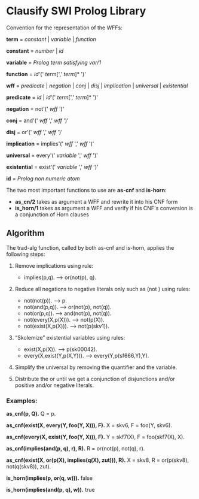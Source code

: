 # Clausify SWI Prolog Library

Convention for the representation of the WFFs:

**term** = _constant_ | _variable_ | _function_

**constant** = _number_ | _id_

**variable** = _Prolog term satisfying var/1_

**function** = _id_'(' _term_[',' _term_]\* ')'

**wff** = _predicate_ | _negation_ | _conj_ | _disj_ | _implication_ | _universal_ | _existential_
	
**predicate** = _id_ |  _id_'(' _term_[',' _term_]\* ')'

**negation** = not'(' _wff_ ')'

**conj** = and'(' _wff_ ',' _wff_ ')'

**disj** = or'(' _wff_ ',' _wff_ ')'

**implication** = implies'(' _wff_ ',' _wff_ ')'

**universal** = every'(' _variable_ ',' _wff_ ')'

**existential** = exist'(' _variable_ ',' _wff_ ')'

**id** = _Prolog non numeric atom_

The two most important functions to use are **as-cnf** and **is-horn**:

* **as_cn/2** takes as argument a WFF and rewrite it into his CNF form
* **is_horn/1** takes as argument a WFF and verify if his CNF's conversion is a conjunction of Horn clauses

## Algorithm

The trad-alg function, called by both as-cnf and is-horn, applies the following steps:

1. Remove implications using rule: </br>
   * implies(p,q). --> or(not(p), q).

2. Reduce all negations to negative literals only such as (not <predicate>) using rules: </br>
   * not(not(p)). --> p. </br>
   * not(and(p,q)). --> or(not(p), not(q)). </br>
   * not(or(p,q)). --> and(not(p), not(q)). </br>
   * not(every(X,p(X))). --> not(p(X)). </br>
   * not(exist(X,p(X))). --> not(p(skv1)). </br>

3. “Skolemize” existential variables using rules: </br>
   * exist(X,p(X)). --> p(sk00042). </br>
   * every(X,exist(Y,p(X,Y))). --> every(Y,p(sf666,Y),Y). </br>
	
4. Simplify the universal by removing the quantifier and the variable.
	
5. Distribute the or until we get a conjunction of disjunctions and/or positive and/or negative literals.
	
### Examples:

**as_cnf(p, Q).**
Q = p.

**as_cnf(exist(X, every(Y, foo(Y, X))), F).**
X = skv6,
F = foo(Y, skv6).

**as_cnf(every(X, exist(Y, foo(Y, X))), F).**
Y = skf7(X),
F = foo(skf7(X), X).

**as_cnf(implies(and(p, q), r), R).**
R = or(not(p), not(q), r).

**as_cnf(exist(X, or(p(X), implies(q(X), zut))), R).**
X = skv8,
R = or(p(skv8), not(q(skv8)), zut).

**is_horn(implies(p, or(q, w))).**
false

**is_horn(implies(and(p, q), w)).**
true

